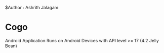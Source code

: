 $Author : Ashrith Jalagam
# Cogo
Android Application
Runs on Android Devices with API level >= 17 (4.2 Jelly Bean)


